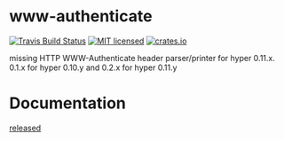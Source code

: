 # www-authenticate
[![Travis Build Status](https://travis-ci.org/KeenS/www-authenticate.svg?branch=master)](https://travis-ci.org/KeenS/www-authenticate)
[![MIT licensed](https://img.shields.io/badge/license-MIT-blue.svg)](./LICENSE)
[![crates.io](http://meritbadge.herokuapp.com/www-authenticate)](https://crates.io/crates/www-authenticate)

missing HTTP WWW-Authenticate header parser/printer for hyper 0.11.x. 0.1.x for hyper 0.10.y and 0.2.x for hyper 0.11.y

# Documentation

[released](http://docs.rs/www-authenticate/0.1.0/www-authenticate)
